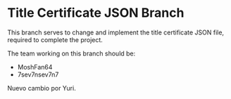 # Title Certificate JSON Branch

This branch serves to change and implement the title certificate JSON file, required to complete the project.

The team working on this branch should be:

- MoshFan64
- 7sev7nsev7n7

Nuevo cambio por Yuri.